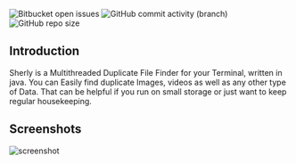 ![Bitbucket open issues](https://img.shields.io/bitbucket/issues/bly-codes/Sherly?style=for-the-badge) ![GitHub commit activity (branch)](https://img.shields.io/github/commit-activity/m/bly-codes/Sherly?style=for-the-badge) ![GitHub repo size](https://img.shields.io/github/repo-size/bly-codes/Sherly?style=for-the-badge)

## Introduction
Sherly is a Multithreaded Duplicate File Finder for your Terminal, written in java. You can Easily find duplicate Images, videos as well as any other type of Data. That can be helpful if you run on small storage or just want to keep regular housekeeping.

## Screenshots
![screenshot](https://github.com/bly-codes/Sherly/blob/master/Images/screenshot?raw=true)
